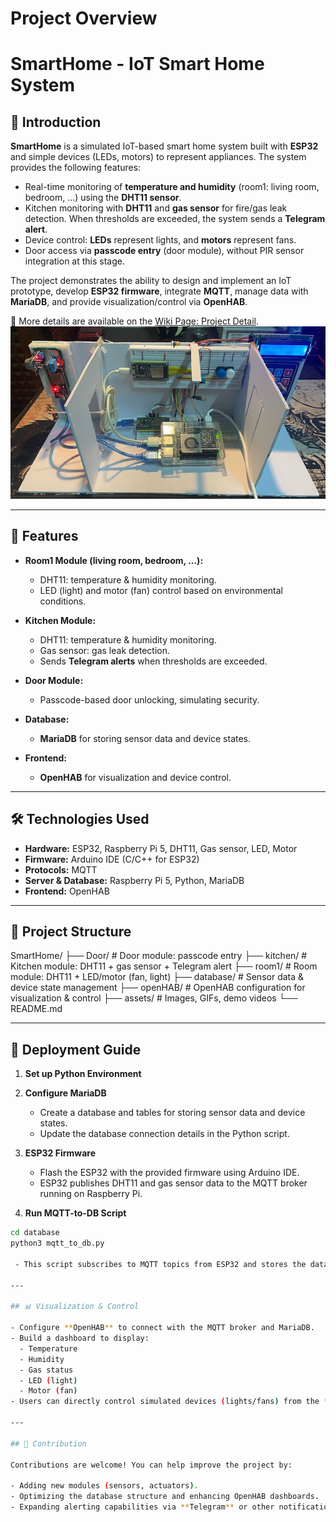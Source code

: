 # Project Overview
# SmartHome - IoT Smart Home System  

## 📌 Introduction  

**SmartHome** is a simulated IoT-based smart home system built with **ESP32** and simple devices (LEDs, motors) to represent appliances. The system provides the following features:  

- Real-time monitoring of **temperature and humidity** (room1: living room, bedroom, …) using the **DHT11 sensor**.  
- Kitchen monitoring with **DHT11** and **gas sensor** for fire/gas leak detection. When thresholds are exceeded, the system sends a **Telegram alert**.  
- Device control: **LEDs** represent lights, and **motors** represent fans.  
- Door access via **passcode entry** (door module), without PIR sensor integration at this stage.  

The project demonstrates the ability to design and implement an IoT prototype, develop **ESP32 firmware**, integrate **MQTT**, manage data with **MariaDB**, and provide visualization/control via **OpenHAB**.  

🔗 More details are available on the [Wiki Page: Project Detail](https://github.com/KienNT-c4l/SmartHome/wiki).  
![SmartHome System Model](https://github.com/KienNT-c4l/SmartHome/blob/main/assets/demo1.png)  

---

## 🚀 Features  

- **Room1 Module (living room, bedroom, …):**  
  - DHT11: temperature & humidity monitoring.  
  - LED (light) and motor (fan) control based on environmental conditions.  

- **Kitchen Module:**  
  - DHT11: temperature & humidity monitoring.  
  - Gas sensor: gas leak detection.  
  - Sends **Telegram alerts** when thresholds are exceeded.  

- **Door Module:**  
  - Passcode-based door unlocking, simulating security.  

- **Database:**  
  - **MariaDB** for storing sensor data and device states.  

- **Frontend:**  
  - **OpenHAB** for visualization and device control.  

---

## 🛠️ Technologies Used  

- **Hardware:** ESP32, Raspberry Pi 5, DHT11, Gas sensor, LED, Motor  
- **Firmware:** Arduino IDE (C/C++ for ESP32)  
- **Protocols:** MQTT  
- **Server & Database:** Raspberry Pi 5, Python, MariaDB  
- **Frontend:** OpenHAB  

---

## 📂 Project Structure  

SmartHome/
├── Door/                  # Door module: passcode entry
├── kitchen/               # Kitchen module: DHT11 + gas sensor + Telegram alert
├── room1/                 # Room module: DHT11 + LED/motor (fan, light)
├── database/              # Sensor data & device state management
├── openHAB/               # OpenHAB configuration for visualization & control
├── assets/                # Images, GIFs, demo videos
└── README.md

---

## 🔧 Deployment Guide  

1. **Set up Python Environment**  

2. **Configure MariaDB**  
   - Create a database and tables for storing sensor data and device states.  
   - Update the database connection details in the Python script.  

3. **ESP32 Firmware**  
   - Flash the ESP32 with the provided firmware using Arduino IDE.  
   - ESP32 publishes DHT11 and gas sensor data to the MQTT broker running on Raspberry Pi.  

4. **Run MQTT-to-DB Script**  

```bash
cd database
python3 mqtt_to_db.py

 - This script subscribes to MQTT topics from ESP32 and stores the data in **MariaDB** in real time.  

---

## 📊 Visualization & Control  

- Configure **OpenHAB** to connect with the MQTT broker and MariaDB.  
- Build a dashboard to display:  
  - Temperature  
  - Humidity  
  - Gas status  
  - LED (light)  
  - Motor (fan)  
- Users can directly control simulated devices (lights/fans) from the **OpenHAB interface**.  

---

## 🤝 Contribution  

Contributions are welcome! You can help improve the project by:  

- Adding new modules (sensors, actuators).  
- Optimizing the database structure and enhancing OpenHAB dashboards.  
- Expanding alerting capabilities via **Telegram** or other notification services.  
